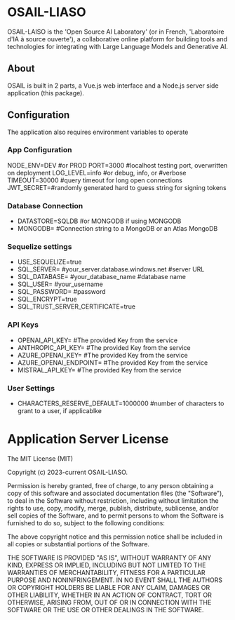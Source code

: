# OSAIL-LIASO
OSAIL-LAISO is the 'Open Source AI Laboratory' (or in French, 'Laboratoire d'IA à source ouverte'), a collaborative online platform for building tools and technologies for integrating with Large Language Models and Generative AI.

## About
OSAIL is built in 2 parts, a Vue.js web interface and a Node.js server side application (this package).

## Configuration
The application also requires environment variables to operate

### App Configuration
NODE_ENV=DEV #or PROD
PORT=3000 #localhost testing port, overwritten on deployment
LOG_LEVEL=info #or debug, info, or #verbose
TIMEOUT=30000 #query timeout for long open connections
JWT_SECRET=#randomly generated hard to guess string for signing tokens

### Database Connection
- DATASTORE=SQLDB #or MONGODB if using MONGODB
- MONGODB= #Connection string to a MongoDB or an Atlas MongoDB

### Sequelize settings
- USE_SEQUELIZE=true
- SQL_SERVER= #your_server.database.windows.net #server URL
- SQL_DATABASE= #your_database_name #database name
- SQL_USER= #your_username 
- SQL_PASSWORD= #password
- SQL_ENCRYPT=true
- SQL_TRUST_SERVER_CERTIFICATE=true

### API Keys
- OPENAI_API_KEY= #The provided Key from the service
- ANTHROPIC_API_KEY= #The provided Key from the service
- AZURE_OPENAI_KEY= #The provided Key from the service
- AZURE_OPENAI_ENDPOINT= #The provided Key from the service
- MISTRAL_API_KEY= #The provided Key from the service

### User Settings
- CHARACTERS_RESERVE_DEFAULT=1000000 #number of characters to grant to a user, if applicablke

# Application Server License
The MIT License (MIT)

Copyright (c) 2023-current OSAIL-LIASO.

Permission is hereby granted, free of charge, to any person obtaining a copy
of this software and associated documentation files (the "Software"), to deal
in the Software without restriction, including without limitation the rights
to use, copy, modify, merge, publish, distribute, sublicense, and/or sell
copies of the Software, and to permit persons to whom the Software is
furnished to do so, subject to the following conditions:

The above copyright notice and this permission notice shall be included in
all copies or substantial portions of the Software.

THE SOFTWARE IS PROVIDED "AS IS", WITHOUT WARRANTY OF ANY KIND, EXPRESS OR
IMPLIED, INCLUDING BUT NOT LIMITED TO THE WARRANTIES OF MERCHANTABILITY,
FITNESS FOR A PARTICULAR PURPOSE AND NONINFRINGEMENT. IN NO EVENT SHALL THE
AUTHORS OR COPYRIGHT HOLDERS BE LIABLE FOR ANY CLAIM, DAMAGES OR OTHER
LIABILITY, WHETHER IN AN ACTION OF CONTRACT, TORT OR OTHERWISE, ARISING FROM,
OUT OF OR IN CONNECTION WITH THE SOFTWARE OR THE USE OR OTHER DEALINGS IN
THE SOFTWARE.

